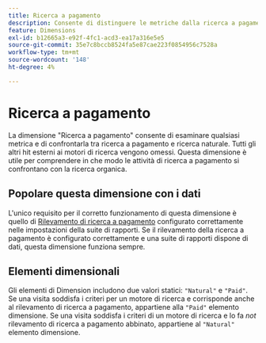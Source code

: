 ```yaml
---
title: Ricerca a pagamento
description: Consente di distinguere le metriche dalla ricerca a pagamento e naturale.
feature: Dimensions
exl-id: b12665a3-e92f-4fc1-acd3-ea17a316e5e5
source-git-commit: 35e7c8bccb8524fa5e87cae223f0854956c7528a
workflow-type: tm+mt
source-wordcount: '148'
ht-degree: 4%

---
```


# Ricerca a pagamento

La dimensione &quot;Ricerca a pagamento&quot; consente di esaminare qualsiasi metrica e di confrontarla tra ricerca a pagamento e ricerca naturale. Tutti gli altri hit esterni ai motori di ricerca vengono omessi. Questa dimensione è utile per comprendere in che modo le attività di ricerca a pagamento si confrontano con la ricerca organica.

## Popolare questa dimensione con i dati

L&#39;unico requisito per il corretto funzionamento di questa dimensione è quello di [Rilevamento di ricerca a pagamento](/help/admin/admin/c-manage-report-suites/c-edit-report-suites/general/paid-search-detection/paid-search-detection.md) configurato correttamente nelle impostazioni della suite di rapporti. Se il rilevamento della ricerca a pagamento è configurato correttamente e una suite di rapporti dispone di dati, questa dimensione funziona sempre.

## Elementi dimensionali

Gli elementi di Dimension includono due valori statici: `"Natural"` e `"Paid"`. Se una visita soddisfa i criteri per un motore di ricerca e corrisponde anche al rilevamento di ricerca a pagamento, appartiene alla `"Paid"` elemento dimensione. Se una visita soddisfa i criteri di un motore di ricerca e lo fa *not* rilevamento di ricerca a pagamento abbinato, appartiene al `"Natural"` elemento dimensione.
